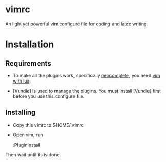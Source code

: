 # vimrc
An light yet powerful vim configure file for coding and latex writing.

# Installation
## Requirements
* To make all the plugins work, specifically [neocomplete](https://github.com/Shougo/neocomplete.vim), you need [vim with lua](https://github.com/Shougo/neocomplete.vim#requirements).

* [Vundle] is used to manage the plugins. You must install [Vundle] first before you use this configure file.

## Installing
* Copy this vimrc to $HOME/.vimrc

* Open vim, run 

    :PluginInstall

Then wait until its is done.




